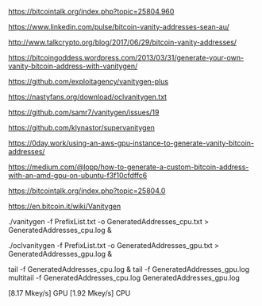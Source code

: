 https://bitcointalk.org/index.php?topic=25804.960

https://www.linkedin.com/pulse/bitcoin-vanity-addresses-sean-au/

http://www.talkcrypto.org/blog/2017/06/29/bitcoin-vanity-addresses/



https://bitcoingoddess.wordpress.com/2013/03/31/generate-your-own-vanity-bitcoin-address-with-vanitygen/

https://github.com/exploitagency/vanitygen-plus


https://nastyfans.org/download/oclvanitygen.txt

https://github.com/samr7/vanitygen/issues/19

https://github.com/klynastor/supervanitygen


https://0day.work/using-an-aws-gpu-instance-to-generate-vanity-bitcoin-addresses/

https://medium.com/@lopp/how-to-generate-a-custom-bitcoin-address-with-an-amd-gpu-on-ubuntu-f3f10cfdffc6


https://bitcointalk.org/index.php?topic=25804.0

https://en.bitcoin.it/wiki/Vanitygen



./vanitygen -f PrefixList.txt -o GeneratedAddresses_cpu.txt > GeneratedAddresses_cpu.log &

./oclvanitygen -f PrefixList.txt -o GeneratedAddresses_gpu.txt > GeneratedAddresses_gpu.log &


tail -f GeneratedAddresses_cpu.log & tail -f GeneratedAddresses_gpu.log 
multitail -f GeneratedAddresses_cpu.log GeneratedAddresses_gpu.log 


[8.17 Mkey/s] GPU 
[1.92 Mkey/s] CPU